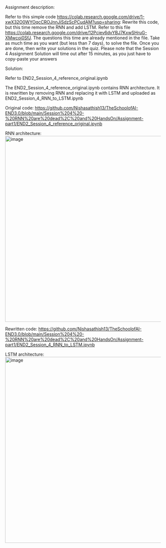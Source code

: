 Assignment description:

Refer to this simple code https://colab.research.google.com/drive/1-xwX32O0WYOqcCROJnnJiSdzScPCudAM?usp=sharing: Rewrite this code, but this time remove the RNN and add LSTM. 
Refer to this file https://colab.research.google.com/drive/12Pciev6dvYBJ7KxwSHruG-XMwcoj0SfJ. 
The questions this time are already mentioned in the file. Take as much time as you want (but less than 7 days), to solve the file. Once you are done, then write your solutions in the quiz. 
Please note that the Session 4 Assignment Solution will time out after 15 minutes, as you just have to copy-paste your answers

Solution:

Refer to END2_Session_4_reference_original.ipynb

The END2_Session_4_reference_original.ipynb contains RNN architecture. It is rewritten by removing RNN and replacing it with LSTM and uploaded as END2_Session_4_RNN_to_LSTM.ipynb


Original code:
https://github.com/Nishasathish13/TheSchoolofAI-END3.0/blob/main/Session%204%20-%20RNN%20are%20dead%2C%20and%20HandsOn/Assignment-part1/END2_Session_4_reference_original.ipynb

RNN architecture:
<img width="600" alt="image" src="https://user-images.githubusercontent.com/75114179/151751060-72e8fc3d-9132-4249-9005-d721138a7364.png">

Rewritten code:
https://github.com/Nishasathish13/TheSchoolofAI-END3.0/blob/main/Session%204%20-%20RNN%20are%20dead%2C%20and%20HandsOn/Assignment-part1/END2_Session_4_RNN_to_LSTM.ipynb

LSTM architecture:
<img width="600" alt="image" src="https://user-images.githubusercontent.com/75114179/151751527-77a57879-d39e-4f70-bf53-575e8257637d.png">



